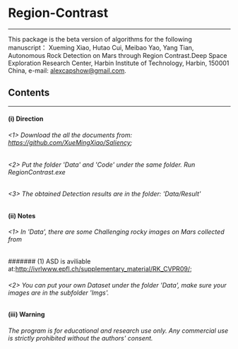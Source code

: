 # Region-Contrast
------------------------
This package is the beta version of algorithms for the following manuscript： Xueming Xiao, Hutao Cui, Meibao Yao, Yang Tian, Autonomous Rock Detection on Mars through Region Contrast.Deep Space Exploration Research Center, Harbin Institute of Technology, Harbin, 150001 China, e-mail: alexcapshow@gmail.com.
## Contents
-----------------------------
#### (i) Direction
###### <1> Download the all the documents from: https://github.com/XueMingXiao/Saliency;
###### <2> Put the folder 'Data' and 'Code' under the same folder. Run RegionContrast.exe
###### <3> The obtained Detection results are in the folder: 'Data/Result' 
#### (ii) Notes
###### <1> In 'Data', there are some Challenging rocky images on Mars collected from 
####### (1) ASD is aviliable at:http://ivrlwww.epfl.ch/supplementary_material/RK_CVPR09/; 
###### <2> You can put your own Dataset under the folder 'Data', make sure your images are in the subfolder 'Imgs'.

#### (iii) Warning
###### The program is for educational and research use only. Any commercial use is strictly prohibited without the authors' consent.
